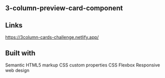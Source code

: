 ## 3-column-preview-card-component

## Links
https://3column-cards-challenge.netlify.app/
## Built with
Semantic HTML5 markup
CSS custom properties
CSS Flexbox
Responsive web design
